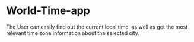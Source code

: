 # World-Time-app
The User can easily find out the current local time, as well as get the most relevant time zone information about the selected city.
